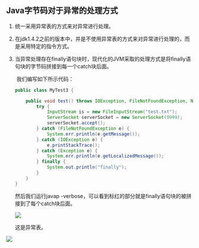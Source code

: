 ## Java字节码对于异常的处理方式

1. 统一采用异常表的方式来对异常进行处理。

2. 在jdk1.4.2之前的版本中，并是不使用异常表的方式来对异常进行处理的，而是采用特定的指令方式。

3. 当异常处理存在finally语句块时，现代化的JVM采取的处理方式是将finally语句块的字节码拼接到每一个catch块后面。

   ​	我们编写如下所示代码：

   ```java
   public class MyTest3 {
   
       public void test() throws IOException, FileNotFoundException, NullPointerException {
           try {
               InputStream is = new FileInputStream("test.txt");
               ServerSocket serverSocket = new ServerSocket(9999);
               serverSocket.accept();
           } catch (FileNotFoundException e) {
               System.err.println(e.getMessage());
           } catch (IOException e) {
               e.printStackTrace();
           } catch (Exception e) {
               System.err.println(e.getLocalizedMessage());
           } finally {
               System.out.println("finally");
           }
       }
   }
   ```

    然后我们运行javap -verbose，可以看到标红的部分就是finally语句块的被拼接到了每个catch块后面。

   ![](http://studysssmd.oss-cn-chengdu.aliyuncs.com/jvm/byte_code/WX20200413-170711.png)

   这是异常表。

![](http://studysssmd.oss-cn-chengdu.aliyuncs.com/jvm/byte_code/WX20200413-170809.png)

